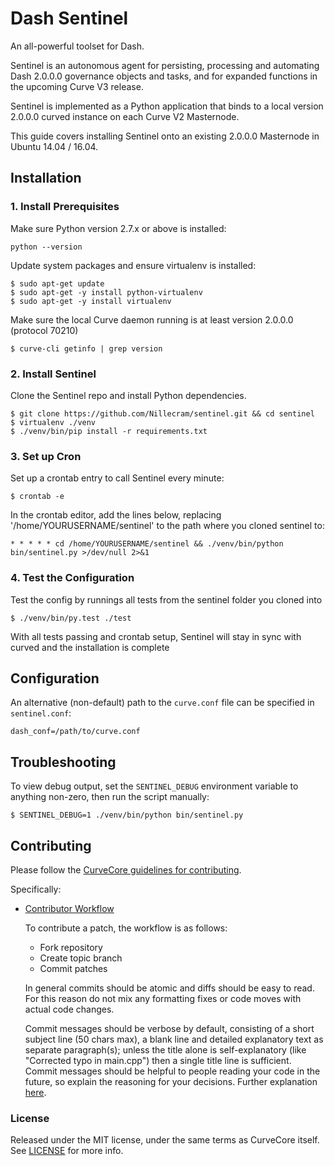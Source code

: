 # Dash Sentinel

An all-powerful toolset for Dash.

Sentinel is an autonomous agent for persisting, processing and automating Dash 2.0.0.0 governance objects and tasks, and for expanded functions in the upcoming Curve V3 release.

Sentinel is implemented as a Python application that binds to a local version 2.0.0.0 curved instance on each Curve V2 Masternode.

This guide covers installing Sentinel onto an existing 2.0.0.0 Masternode in Ubuntu 14.04 / 16.04.

## Installation

### 1. Install Prerequisites

Make sure Python version 2.7.x or above is installed:

    python --version

Update system packages and ensure virtualenv is installed:

    $ sudo apt-get update
    $ sudo apt-get -y install python-virtualenv
    $ sudo apt-get -y install virtualenv

Make sure the local Curve daemon running is at least version 2.0.0.0 (protocol 70210)

    $ curve-cli getinfo | grep version

### 2. Install Sentinel

Clone the Sentinel repo and install Python dependencies.

    $ git clone https://github.com/Nillecram/sentinel.git && cd sentinel
    $ virtualenv ./venv
    $ ./venv/bin/pip install -r requirements.txt

### 3. Set up Cron

Set up a crontab entry to call Sentinel every minute:

    $ crontab -e

In the crontab editor, add the lines below, replacing '/home/YOURUSERNAME/sentinel' to the path where you cloned sentinel to:

    * * * * * cd /home/YOURUSERNAME/sentinel && ./venv/bin/python bin/sentinel.py >/dev/null 2>&1

### 4. Test the Configuration

Test the config by runnings all tests from the sentinel folder you cloned into

    $ ./venv/bin/py.test ./test

With all tests passing and crontab setup, Sentinel will stay in sync with curved and the installation is complete

## Configuration

An alternative (non-default) path to the `curve.conf` file can be specified in `sentinel.conf`:

    dash_conf=/path/to/curve.conf

## Troubleshooting

To view debug output, set the `SENTINEL_DEBUG` environment variable to anything non-zero, then run the script manually:

    $ SENTINEL_DEBUG=1 ./venv/bin/python bin/sentinel.py

## Contributing

Please follow the [CurveCore guidelines for contributing](https://github.com/curvecoin/curve/blob/master/CONTRIBUTING.md).

Specifically:

* [Contributor Workflow](https://github.com/curvecoin/curve/blob/master/CONTRIBUTING.md#contributor-workflow)

    To contribute a patch, the workflow is as follows:

    * Fork repository
    * Create topic branch
    * Commit patches

    In general commits should be atomic and diffs should be easy to read. For this reason do not mix any formatting fixes or code moves with actual code changes.

    Commit messages should be verbose by default, consisting of a short subject line (50 chars max), a blank line and detailed explanatory text as separate paragraph(s); unless the title alone is self-explanatory (like "Corrected typo in main.cpp") then a single title line is sufficient. Commit messages should be helpful to people reading your code in the future, so explain the reasoning for your decisions. Further explanation [here](http://chris.beams.io/posts/git-commit/).

### License

Released under the MIT license, under the same terms as CurveCore itself. See [LICENSE](LICENSE) for more info.
